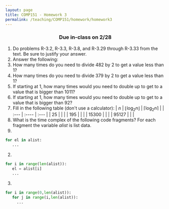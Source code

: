 ```yaml
---
layout: page
title: COMP151 - Homework 3
permalink: /teaching/COMP151/homework/homework3
---
```

<script src="https://cdn.mathjax.org/mathjax/latest/MathJax.js?config=TeX-AMS-MML_HTMLorMML" type="text/javascript"></script>

<h3 align="center">
 Due in-class on 2/28
</h3>

1. Do problems R-3.2, R-3.3, R-3.8, and R-3.29 through R-3.33 from the text. Be sure to justify your answer.
2. Answer the following:
  1. How many times do you need to divide 482 by 2 to get a value less than 1?
  2. How many times do you need to divide 379 by 2 to get a value less than 1?
  3. If starting at 1, how many times would you need to double up to get to a value that is bigger than 1011?
  4. If starting at 1, how many times would you need to double up to get to a value that is bigger than 92?
  5. Fill in the following table (don't use a calculator):
  | $n$ | $\lfloor \log_2{n} \rfloor$ | $\lceil \log_2{n} \rceil$ |
  | :--- | :---- | :--- |
  | 25 | | |
  | 195 | | |
  | 15300 | | |
  | 95127 | | |
3. What is the time complex of the following code fragments? For each fragment the variable *alist* is list data.  
  1.
  ```python
  for el in alist:
     ...
  ```
  2.
  ```python
  for i in range(len(alist)):
     el = alist[i]
     ...
  ```
  3.
  ```python
  for i in range(0,len(alist)):
     for j in range(i,len(alist)):
       ...
  ```
